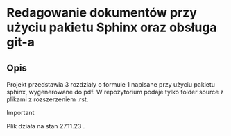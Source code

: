 #  Redagowanie dokumentów przy użyciu pakietu Sphinx oraz obsługa git-a

## Opis

Projekt przedstawia 3 rozdziały o formule 1 napisane przy użyciu pakietu sphinx, wygenerowane do pdf. 
W repozytorium podaje tylko folder source z plikami z rozszerzeniem .rst.

> [!IMPORTANT]
> Plik działa na stan 27.11.23 .

